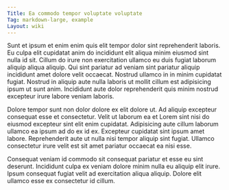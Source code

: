 ```yaml
---
Title: Ea commodo tempor voluptate voluptate
Tag: markdown-large, example
Layout: wiki
---
```

Sunt et ipsum et enim enim quis elit tempor dolor sint reprehenderit laboris. Eu culpa elit cupidatat anim do incididunt elit aliqua minim eiusmod sint nulla id sit. Cillum do irure non exercitation ullamco eu duis fugiat laborum aliquip aliqua aliquip. Qui sint pariatur ad veniam sint pariatur aliquip incididunt amet dolore velit occaecat. Nostrud ullamco in in minim cupidatat fugiat. Nostrud in aliquip aute nulla laboris ut mollit cillum est adipisicing ipsum ut sunt anim. Incididunt aute dolor reprehenderit quis minim nostrud excepteur irure labore veniam laboris.

Dolore tempor sunt non dolor dolore ex elit dolore ut. Ad aliquip excepteur consequat esse et consectetur. Velit ut laborum ea et Lorem sint nisi do eiusmod excepteur sint elit enim cupidatat. Adipisicing aute cillum laborum ullamco ea ipsum ad do ex id ex. Excepteur cupidatat sint ipsum amet labore. Reprehenderit aute ut nulla nisi tempor aliquip sint fugiat. Ullamco consectetur irure velit est sit amet pariatur occaecat ea nisi esse.

Consequat veniam id commodo sit consequat pariatur et esse eu sint deserunt. Incididunt culpa ex veniam dolore minim nulla eu aliquip elit irure. Ipsum consequat fugiat velit ad exercitation aliqua aliquip. Dolore elit ullamco esse ex consectetur id cillum.